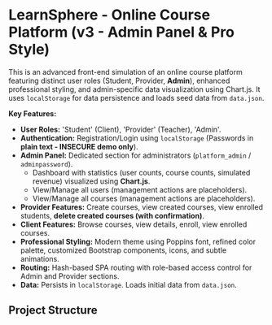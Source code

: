 # LearnSphere - Online Course Platform (v3 - Admin Panel & Pro Style)

This is an advanced front-end simulation of an online course platform featuring distinct user roles (Student, Provider, **Admin**), enhanced professional styling, and admin-specific data visualization using Chart.js. It uses `localStorage` for data persistence and loads seed data from `data.json`.

**Key Features:**

-   **User Roles:** 'Student' (Client), 'Provider' (Teacher), 'Admin'.
-   **Authentication:** Registration/Login using `localStorage` (Passwords in **plain text - INSECURE demo only**).
-   **Admin Panel:** Dedicated section for administrators (`platform_admin` / `adminpassword`).
    -   Dashboard with statistics (user counts, course counts, simulated revenue) visualized using **Chart.js**.
    -   View/Manage all users (management actions are placeholders).
    -   View/Manage all courses (management actions are placeholders).
-   **Provider Features:** Create courses, view created courses, view enrolled students, **delete created courses (with confirmation)**.
-   **Client Features:** Browse courses, view details, enroll, view enrolled courses.
-   **Professional Styling:** Modern theme using Poppins font, refined color palette, customized Bootstrap components, icons, and subtle animations.
-   **Routing:** Hash-based SPA routing with role-based access control for Admin and Provider sections.
-   **Data:** Persists in `localStorage`. Loads initial data from `data.json`.

## Project Structure